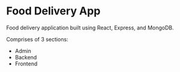 # Food Delivery App

Food delivery application built using React, Express, and MongoDB.

Comprises of 3 sections:

- Admin
- Backend
- Frontend
